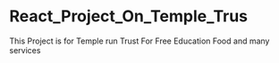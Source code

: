 # React_Project_On_Temple_Trus
This Project is for  Temple run Trust For Free Education Food and many services  
